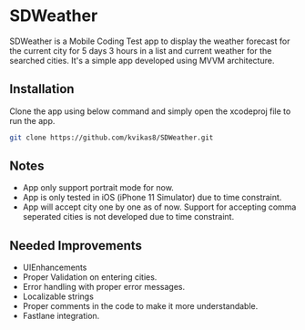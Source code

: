 # SDWeather
SDWeather is a Mobile Coding Test app to display the weather forecast for the current city for 5 days 3 hours in a list and current weather for the searched cities. It's a simple app developed using MVVM architecture.

## Installation

Clone the app using below command and simply open the xcodeproj file to run the app.

```bash
git clone https://github.com/kvikas8/SDWeather.git
```

## Notes
- App only support portrait mode for now.
- App is only tested in iOS (iPhone 11 Simulator) due to time constraint.
- App will accept city one by one as of now. Support for accepting comma seperated cities is not developed due to time constraint.

## Needed Improvements
- UIEnhancements
- Proper Validation on entering cities.
- Error handling with proper error messages.
- Localizable strings
- Proper comments in the code to make it more understandable.
- Fastlane integration.
